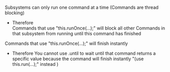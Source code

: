 Subsystems can only run one command at a time (Commands are thread blocking)
- Therefore   
    Commands that use "this.runOnce(...);" will block all other Commands in that subsystem from running until this command has finished

Commands that use "this.runOnce(...);" will finish instantly 
- Therefore
    You cannot use .until to wait until that command returns a specific value because the command will finish instantly "(use this.run(...);" instead )


